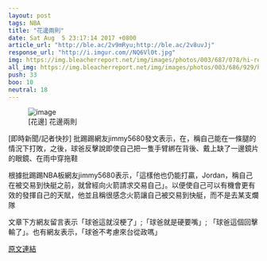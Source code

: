 ```yaml
---
layout: post
tags: NBA
title: "花邊兩則"
date: Sat Aug  5 23:17:14 2017 +0800
article_url: "http://ble.ac/2v9mRyu;http://ble.ac/2v8uvJj"
response_url: "http://i.imgur.com//NQ6Vl0t.jpg"
img: https://img.bleacherreport.net/img/images/photos/003/687/078/hi-res-8edc30ccdb055113eee5303169b9159f_crop_exact.jpg?w=1200&h=1200&q=75
all_img: https://img.bleacherreport.net/img/images/photos/003/686/929/hi-res-3d7b4807ab13aab4c08c848c793829ee_crop_exact.jpg?w=1200&h=1200&q=75;http://i.imgur.com//NQ6Vl0t.jpg
push: 33
boo: 10
neutral: 18
---
```


<figure>
<img src="https://img.bleacherreport.net/img/images/photos/003/687/078/hi-res-8edc30ccdb055113eee5303169b9159f_crop_exact.jpg?w=1200&h=1200&q=75" alt="image">
<figcaption>
[花邊] 花邊兩則
</figcaption>
</figure>



[即時新聞/記者快抄] 批踢踢網友jimmy5680發文表示，在，稱自己能在一條腿的情況下打敗，之後，球爸反擊說即使自己把一隻手臂綁在背後、戴上缺了一邊鏡片的眼鏡、在雨中穿拖鞋

根據批踢踢NBA板網友jimmy5680表示，「這樣他也仍能打贏，Jordan，稱自己在被交易到快艇之前，就曾經向火箭請求交易自己」。以便使自己可以有機會更有效的發揮自己的天賦，他並且稱很感念火箭讓自己被交易到快艇，而不是去某支爛隊

文章下方網友留言表示「球爸這就沒梗了」;「球爸就是硬要嘴」; 「球爸這個回擊輸了」。也有網友表示，「球爸不考慮來台從政嗎」

<a href = "https://www.ptt.cc/bbs/NBA/M.1501946239.A.0EE.html">原文連結</a>

